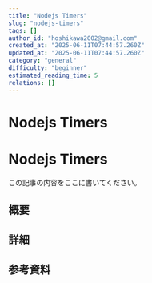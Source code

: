 ```yaml
---
title: "Nodejs Timers"
slug: "nodejs-timers"
tags: []
author_id: "hoshikawa2002@gmail.com"
created_at: "2025-06-11T07:44:57.260Z"
updated_at: "2025-06-11T07:44:57.260Z"
category: "general"
difficulty: "beginner"
estimated_reading_time: 5
relations: []
---
```


# Nodejs Timers

# Nodejs Timers

この記事の内容をここに書いてください。

## 概要

## 詳細

## 参考資料
